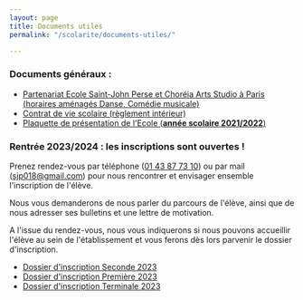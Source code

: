 ```yaml
---
layout: page
title: Documents utiles
permalink: "/scolarite/documents-utiles/"

---
```

### Documents généraux :

* [Partenariat Ecole Saint-John Perse et Choréia Arts Studio à Paris (horaires aménagés Danse, Comédie musicale)](/images/Plaquette_SJPC.pdf)
* [Contrat de vie scolaire (règlement intérieur)](/images/Contrat_vie_scolaire_2018_2019.pdf)
* [Plaquette de présentation de l'Ecole (**année scolaire 2021/2022**)](https://ecoles-sjp.fr/uploads/plaquette-ecole-saint-john-perse-2021-2022.pdf)

### Rentrée 2023/2024 : les inscriptions sont ouvertes !

Prenez rendez-vous par téléphone ([01 43 87 73 10](tel:0143877310)) ou par mail ([sjp018@gmail.com](mailto:sjp018@gmail.com)) pour nous rencontrer et envisager ensemble l'inscription de l'élève.

Nous vous demanderons de nous parler du parcours de l'élève, ainsi que de nous adresser ses bulletins et une lettre de motivation.

A l'issue du rendez-vous, nous vous indiquerons si nous pouvons accueillir l'élève au sein de l'établissement et vous ferons dès lors parvenir le dossier d'inscription.

* [Dossier d'inscription Seconde 2023](/uploads/fiche_inscription_seconde_2023_2024.pdf)
* [Dossier d'inscription Première 2023](/uploads/fiche_inscription_premiere_2023_2024.pdf)
* [Dossier d'inscription Terminale 2023](/uploads/fiche_inscription_terminale_2023_2024.pdf)